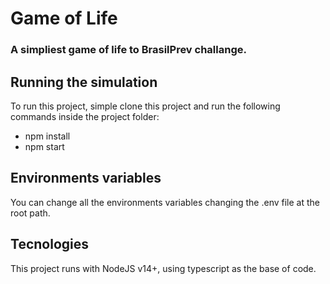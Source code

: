 # Game of Life
### A simpliest game of life to BrasilPrev challange.

## Running the simulation
To run this project, simple clone this project and run the following commands inside the project folder:
- npm install
- npm start

## Environments variables
You can change all the environments variables changing the .env file at the root path.

## Tecnologies
This project runs with NodeJS v14+, using typescript as the base of code.

